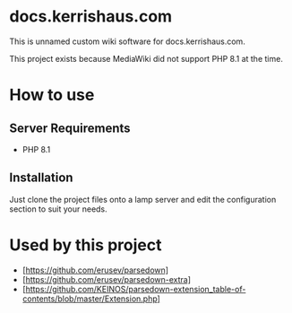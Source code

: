 # docs.kerrishaus.com
This is unnamed custom wiki software for docs.kerrishaus.com.  

This project exists because MediaWiki did not support PHP 8.1 at the time.

# How to use

## Server Requirements
- PHP 8.1

## Installation

Just clone the project files onto a lamp server and edit the configuration section to suit your needs.

# Used by this project

- [https://github.com/erusev/parsedown]
- [https://github.com/erusev/parsedown-extra]
- [https://github.com/KEINOS/parsedown-extension_table-of-contents/blob/master/Extension.php]

